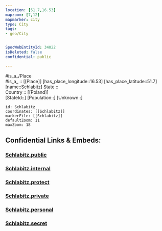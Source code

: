 ```yaml
---
location: [51.7,16.53] 
mapzoom: [7,12] 
mapmarker: city 
type: City
tags:
- geo/City


SpocWebEntityId: 34022
isDeleted: false
confidential: public

---
```

#is_a_/Place  
#is_a_ :: [[Place]] 
[has_place_longitude::16.53] 
[has_place_latitude::51.7] 
[name::Schlabitz] 
State ::  
Country :: [[Poland]]  
[StateId::] 
[Population::] 
[Unknown::] 


```leaflet
id: Schlabitz
coordinates: [[Schlabitz]] 
markerFile: [[Schlabitz]] 
defaultZoom: 11 
maxZoom: 18
```


## Confidential Links & Embeds: 

### [Schlabitz.public](/_public/\Earth\Continent\Europe\Europe~East\Poland\Provinces~Poland\Lower_Silesian\CitySchlabitz.public.md) 

### [Schlabitz.internal](/_internal/\Earth\Continent\Europe\Europe~East\Poland\Provinces~Poland\Lower_Silesian\CitySchlabitz.internal.md) 

### [Schlabitz.protect](/_protect/\Earth\Continent\Europe\Europe~East\Poland\Provinces~Poland\Lower_Silesian\CitySchlabitz.protect.md) 

### [Schlabitz.private](/_private/\Earth\Continent\Europe\Europe~East\Poland\Provinces~Poland\Lower_Silesian\CitySchlabitz.private.md) 

### [Schlabitz.personal](/_personal/\Earth\Continent\Europe\Europe~East\Poland\Provinces~Poland\Lower_Silesian\CitySchlabitz.personal.md) 

### [Schlabitz.secret](/_secret/\Earth\Continent\Europe\Europe~East\Poland\Provinces~Poland\Lower_Silesian\CitySchlabitz.secret.md)

